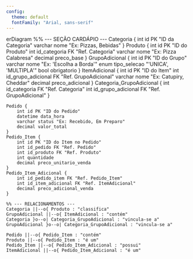 ```yaml
---
config:
  theme: default
  fontFamily: "Arial, sans-serif"
---
```

erDiagram
    %% --- SEÇÃO CARDÁPIO ---
    Categoria {
        int id PK "ID da Categoria"
        varchar nome "Ex: Pizzas, Bebidas"
    }
    Produto {
        int id PK "ID do Produto"
        int id_categoria FK "Ref. Categoria"
        varchar nome "Ex: Pizza Calabresa"
        decimal preco_base
    }
    GrupoAdicional {
        int id PK "ID do Grupo"
        varchar nome "Ex: 'Escolha a Borda'"
        enum tipo_selecao "'UNICA', 'MULTIPLA'"
        bool obrigatorio
    }
    ItemAdicional {
        int id PK "ID do Item"
        int id_grupo_adicional FK "Ref. GrupoAdicional"
        varchar nome "Ex: Catupiry, Cheddar"
        decimal preco_adicional
    }
    Categoria_GrupoAdicional {
        int id_categoria FK "Ref. Categoria"
        int id_grupo_adicional FK "Ref. GrupoAdicional"
    }

    Pedido {
        int id PK "ID do Pedido"
        datetime data_hora
        varchar status "Ex: Recebido, Em Preparo"
        decimal valor_total
    }
    Pedido_Item {
        int id PK "ID do Item no Pedido"
        int id_pedido FK "Ref. Pedido"
        int id_produto FK "Ref. Produto"
        int quantidade
        decimal preco_unitario_venda
    }
    Pedido_Item_Adicional {
        int id_pedido_item FK "Ref. Pedido_Item"
        int id_item_adicional FK "Ref. ItemAdicional"
        decimal preco_adicional_venda
    }

    %% --- RELACIONAMENTOS ---
    Categoria ||--o{ Produto : "classifica"
    GrupoAdicional ||--o{ ItemAdicional : "contém"
    Categoria }o--o| Categoria_GrupoAdicional : "vincula-se a"
    GrupoAdicional }o--o| Categoria_GrupoAdicional : "vincula-se a"

    Pedido ||--o{ Pedido_Item : "contém"
    Produto ||--o{ Pedido_Item : "é um"
    Pedido_Item ||--o{ Pedido_Item_Adicional : "possui"
    ItemAdicional ||--o{ Pedido_Item_Adicional : "é um"
